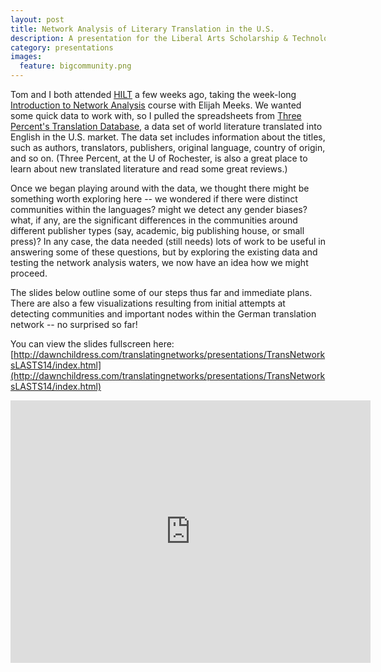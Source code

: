 ```yaml
---
layout: post
title: Network Analysis of Literary Translation in the U.S.
description: A presentation for the Liberal Arts Scholarship & Technology Summit, 2014
category: presentations
images:
  feature: bigcommunity.png
---
```


Tom and I both attended [HILT](http://www.dhtraining.org/hilt/) a few weeks ago, taking the week-long [Introduction to Network Analysis](http://emeeks.github.io/networks/) course with Elijah Meeks. We wanted some quick data to work with, so I pulled the spreadsheets from [Three Percent's Translation Database](http://www.rochester.edu/College/translation/threepercent/index.php?s=database), a data set of world literature translated into English in the U.S. market. The data set includes information about the titles, such as authors, translators, publishers, original language, country of origin, and so on. (Three Percent, at the U of Rochester, is also a great place to learn about new translated literature and read some great reviews.) 

Once we began playing around with the data, we thought there might be something worth exploring here -- we wondered if there were distinct communities within the languages? might we detect any gender biases? what, if any, are the significant differences in the communities around different publisher types (say, academic, big publishing house, or small press)? In any case, the data needed (still needs) lots of work to be useful in answering some of these questions, but by exploring the existing data and testing the network analysis waters, we now have an idea how we might proceed. 

The slides below outline some of our steps thus far and immediate plans. There are also a few visualizations resulting from initial attempts at detecting communities and important nodes within the German translation network -- no surprised so far!

You can view the slides fullscreen here: [http://dawnchildress.com/translatingnetworks/presentations/TransNetworksLASTS14/index.html](http://dawnchildress.com/translatingnetworks/presentations/TransNetworksLASTS14/index.html)

<iframe src="http://dawnchildress.com/translatingnetworks/presentations/TransNetworksLASTS14/index.html" width="576" height="420" scrolling="no" frameborder="0" webkitallowfullscreen mozallowfullscreen allowfullscreen></iframe>
